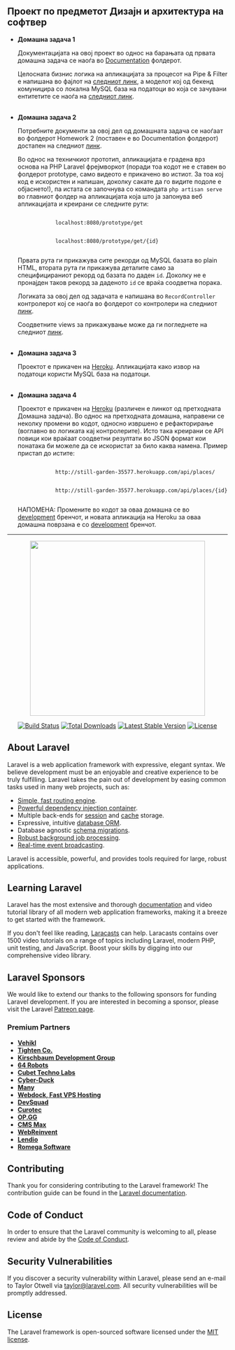 <h2>Проект по предметот Дизајн и архитектура на софтвер</h2>
<ul>
    <li>
        <strong>Домашна задача 1</strong>
            <p>Документацијата на овој проект во однос на барањата од првата домашна задача се наоѓа во <a href="https://github.com/igordanilovski/DIANS/tree/master/Documentation">Documentation</a> фолдерот.</p>
<p>Целосната бизнис логика на апликацијата за процесот на Pipe & Filter е напишана во фајлот на <a href="https://github.com/igordanilovski/DIANS/blob/master/app/Http/Controllers/GetOnlineData.php" target="_blank">следниот линк</a>, а моделот кој од бекенд комуницира со локална MySQL база на податоци во која се зачувани ентитетите се наоѓа на <a target="_blank" href="https://github.com/igordanilovski/DIANS/blob/master/app/Models/Places.php">следниот линк</a>.</p>
    </li>
    <br>
    <li>
        <strong>Домашна задача 2</strong>
        <p>Потребните документи за овој дел од домашната задача се наоѓаат во фолдерот Homework 2 (поставен е во Documentation фолдерот) достапен на следниот <a href="https://github.com/igordanilovski/DIANS/tree/master/Documentation/Homework%202">линк</a>.</p>
        <p>Во однос на техничкиот прототип, апликацијата е градена врз основа на PHP Laravel фрејмворкот (поради тоа кодот не е ставен во фолдерот prototype, само видеото е прикачено во истиот. За тоа кој код е искористен и напишан, доколку сакате да го видите подоле е објаснето!), па истата се започнува со командата <code>php artisan serve</code> во главниот фолдер на апликацијата која што ja запонува веб апликацијата и креирани се следните рути:</p>
        <code>
            localhost:8080/prototype/get
        </code>
        <br>
        <code>
            localhost:8080/prototype/get/{id}
        </code>
        <p>Првата рута ги прикажува сите рекорди од MySQL базата во plain HTML, втората рута ги прикажува деталите само за специфицираниот рекорд од базата по даден <code>id</code>. Доколку не е пронајден таков рекорд за даденото <code>id</code> се враќа соодветна порака.
        <p>Логиката за овој дел од задачата е напишана во <code>RecordController</code> контролерот кој се наоѓа во фолдерот со контролери на следниот <a href="https://github.com/igordanilovski/DIANS/tree/master/app/Http/Controllers">линк</a>.</p>
        <p>Соодветните views за прикажување може да ги погледнете на следниот <a href="https://github.com/igordanilovski/DIANS/tree/master/resources/views">линк</a>.</p>
    </li>
    <br>
    <li>
        <strong>Домашна задача 3</strong>
        <p>Проектот е прикачен на <a href="http://still-garden-35576.herokuapp.com/">Heroku</a>. Апликацијата како извор на податоци користи MySQL база на податоци.</p>
    </li>
    <br>
    <li>
        <strong>Домашна задача 4</strong>
        <p>Проектот е прикачен на <a href="https://still-garden-35577.herokuapp.com/">Heroku</a> (различен е линкот од претходната Домашна задача). Во однос на претходната домашна, напрaвени се неколку промени во кодот, односно извршено е рефакторирање (воглавно во логиката кај контролерите).
        Исто така креирани се API повици кои враќаат соодветни резултати во JSON формат кои понатака би можеле да се искористат за било каква намена. Пример пристап до истите:
        </p>
        <code>
            http://still-garden-35577.herokuapp.com/api/places/
        </code>
        <br>
        <code>
            http://still-garden-35577.herokuapp.com/api/places/{id}
        </code>
        <p>НАПОМЕНА: Промените во кодот за оваа домашна се во <a href="https://github.com/igordanilovski/DIANS/tree/development">development</a> бренчот, и новата апликација на Heroku за оваа домашна поврзана е со <a href="https://github.com/igordanilovski/DIANS/tree/development">development</a> бренчот.</p>
    </li>
</ul>

<hr>
<p align="center"><a href="https://laravel.com" target="_blank"><img src="https://raw.githubusercontent.com/laravel/art/master/logo-lockup/5%20SVG/2%20CMYK/1%20Full%20Color/laravel-logolockup-cmyk-red.svg" width="400"></a></p>

<p align="center">
<a href="https://travis-ci.org/laravel/framework"><img src="https://travis-ci.org/laravel/framework.svg" alt="Build Status"></a>
<a href="https://packagist.org/packages/laravel/framework"><img src="https://img.shields.io/packagist/dt/laravel/framework" alt="Total Downloads"></a>
<a href="https://packagist.org/packages/laravel/framework"><img src="https://img.shields.io/packagist/v/laravel/framework" alt="Latest Stable Version"></a>
<a href="https://packagist.org/packages/laravel/framework"><img src="https://img.shields.io/packagist/l/laravel/framework" alt="License"></a>
</p>

## About Laravel

Laravel is a web application framework with expressive, elegant syntax. We believe development must be an enjoyable and creative experience to be truly fulfilling. Laravel takes the pain out of development by easing common tasks used in many web projects, such as:

- [Simple, fast routing engine](https://laravel.com/docs/routing).
- [Powerful dependency injection container](https://laravel.com/docs/container).
- Multiple back-ends for [session](https://laravel.com/docs/session) and [cache](https://laravel.com/docs/cache) storage.
- Expressive, intuitive [database ORM](https://laravel.com/docs/eloquent).
- Database agnostic [schema migrations](https://laravel.com/docs/migrations).
- [Robust background job processing](https://laravel.com/docs/queues).
- [Real-time event broadcasting](https://laravel.com/docs/broadcasting).

Laravel is accessible, powerful, and provides tools required for large, robust applications.

## Learning Laravel

Laravel has the most extensive and thorough [documentation](https://laravel.com/docs) and video tutorial library of all modern web application frameworks, making it a breeze to get started with the framework.

If you don't feel like reading, [Laracasts](https://laracasts.com) can help. Laracasts contains over 1500 video tutorials on a range of topics including Laravel, modern PHP, unit testing, and JavaScript. Boost your skills by digging into our comprehensive video library.

## Laravel Sponsors

We would like to extend our thanks to the following sponsors for funding Laravel development. If you are interested in becoming a sponsor, please visit the Laravel [Patreon page](https://patreon.com/taylorotwell).

### Premium Partners

- **[Vehikl](https://vehikl.com/)**
- **[Tighten Co.](https://tighten.co)**
- **[Kirschbaum Development Group](https://kirschbaumdevelopment.com)**
- **[64 Robots](https://64robots.com)**
- **[Cubet Techno Labs](https://cubettech.com)**
- **[Cyber-Duck](https://cyber-duck.co.uk)**
- **[Many](https://www.many.co.uk)**
- **[Webdock, Fast VPS Hosting](https://www.webdock.io/en)**
- **[DevSquad](https://devsquad.com)**
- **[Curotec](https://www.curotec.com/services/technologies/laravel/)**
- **[OP.GG](https://op.gg)**
- **[CMS Max](https://www.cmsmax.com/)**
- **[WebReinvent](https://webreinvent.com/?utm_source=laravel&utm_medium=github&utm_campaign=patreon-sponsors)**
- **[Lendio](https://lendio.com)**
- **[Romega Software](https://romegasoftware.com)**

## Contributing

Thank you for considering contributing to the Laravel framework! The contribution guide can be found in the [Laravel documentation](https://laravel.com/docs/contributions).

## Code of Conduct

In order to ensure that the Laravel community is welcoming to all, please review and abide by the [Code of Conduct](https://laravel.com/docs/contributions#code-of-conduct).

## Security Vulnerabilities

If you discover a security vulnerability within Laravel, please send an e-mail to Taylor Otwell via [taylor@laravel.com](mailto:taylor@laravel.com). All security vulnerabilities will be promptly addressed.

## License

The Laravel framework is open-sourced software licensed under the [MIT license](https://opensource.org/licenses/MIT).
